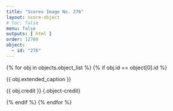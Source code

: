 ```yaml
---
title: "Scores Image No. 276"
layout: score-object
# toc: false
menu: false
outputs: [ html ]
order: 12760
object:
  - id: "276"
---
```


{% for obj in objects.object_list %}
{% if obj.id == object[0].id %}

{{ obj.extended_caption }}

{{ obj.credit }} {.object-credit}

{% endif %}
{% endfor %}
